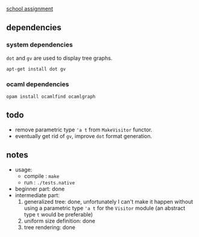 [school assignment](http://perso.ens-lyon.fr/daniel.hirschkoff/P2/docs/dm.pdf)

## dependencies

### system dependencies
`dot` and `gv` are used to display tree graphs.

```
apt-get install dot gv
```

### ocaml dependencies

```
opam install ocamlfind ocamlgraph
```

## todo
- remove parametric type `'a t` from `MakeVisitor` functor.
- eventually get rid of `gv`, improve `dot` format generation.

## notes
- usage:
  - compile : `make`
  - run : `./tests.native`
- beginner part: done
- intermediate part:
  1. generalized tree: done, unfortunately I can't make it happen without using a parametric type `'a t` for the `Visitor` module (an abstract type `t` would be preferable)
  2. uniform size definition: done
  3. tree rendering: done

